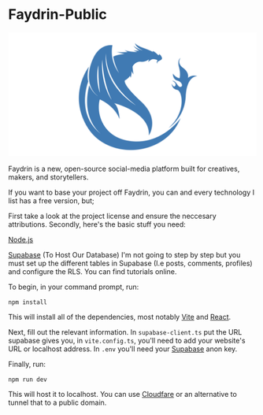 # Faydrin-Public
![alt text](public/banner-trans.png)

Faydrin is a new, open-source social-media platform built for creatives, makers, and storytellers. 

If you want to base your project off Faydrin, you can and every technology I list has a free version, but;

First take a look at the project license and ensure the neccesary attributions. Secondly, here's the basic stuff you need:

[Node.js](https://nodejs.org/en)

[Supabase](https://supabase.com/) (To Host Our Database)
I'm not going to step by step but you must set up the different tables in Supabase (I.e posts, comments, profiles) and configure the RLS. You can find tutorials online. 

To begin, in your command prompt, run:
```
npm install
```
This will install all of the dependencies, most notably [Vite](https://vite.dev/) and [React](https://react.dev/). 

Next, fill out the relevant information. In `supabase-client.ts` put the URL supabase gives you, in `vite.config.ts`, you'll need to add your website's URL or localhost address. In `.env` you'll need your [Supabase](https://supabase.com/) anon key.

Finally, run:

```
npm run dev
```

This will host it to localhost. You can use [Cloudfare](https://www.cloudflare.com/) or an alternative to tunnel that to a public domain.
